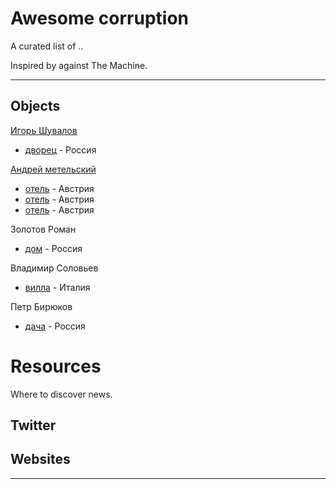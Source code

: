 # Awesome corruption

A curated list of ..

Inspired by against The Machine.

---

## Objects

[Игорь Шувалов](https://github.com/awesome-corruption/main/blob/master/data/shuvalov/readme.md)
* [дворец](https://github.com/awesome-corruption/main/tree/master/data/shuvalov/objects/mcv3) - Россия

[Андрей метельский](https://github.com/awesome-corruption/main/blob/master/data/metelsky/readme.md)
* [отель](https://github.com/awesome-corruption/main/blob/master/herrenanger/readme.md) - Австрия
* [отель](https://github.com/awesome-corruption/main/blob/master/data/metelsky/objects/untere/readme.md) - Австрия
* [отель](https://github.com/awesome-corruption/main/blob/master/objects/ried/readme.md) - Австрия

Золотов Роман
* [дом](https://github.com/awesome-corruption/main/blob/master/objects/zolbar/readme.md) - Россия

Владимир Соловьев
* [вилла](https://github.com/awesome-corruption/main/blob/master/objects/vladimir-solovev-villa/readme.md) - Италия

Петр Бирюков
* [дача](https://github.com/awesome-corruption/main/blob/master/objects/petr-biryukov-dacha/readme.md) - Россия

# Resources

Where to discover news.


## Twitter


## Websites


- - -
